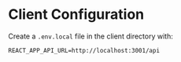 # Client Configuration

Create a `.env.local` file in the client directory with:

```
REACT_APP_API_URL=http://localhost:3001/api
```
